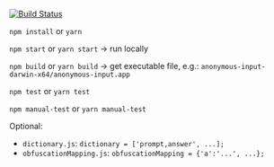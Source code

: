 [![Build Status](https://travis-ci.org/hchiam/anonymous-input.svg?branch=master)](https://travis-ci.org/hchiam/anonymous-input)

`npm install` or `yarn`

`npm start` or `yarn start` -> run locally

`npm build` or `yarn build` -> get executable file, e.g.: `anonymous-input-darwin-x64/anonymous-input.app`

`npm test` or `yarn test`

`npm manual-test` or `yarn manual-test`

Optional:

* `dictionary.js`: `dictionary = ['prompt,answer', ...];`
* `obfuscationMapping.js`: `obfuscationMapping = {'a':'...', ...};`
